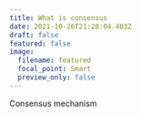 ```yaml
---
title: What is consensus
date: 2021-10-26T21:28:04.403Z
draft: false
featured: false
image:
  filename: featured
  focal_point: Smart
  preview_only: false
---
```

Consensus mechanism